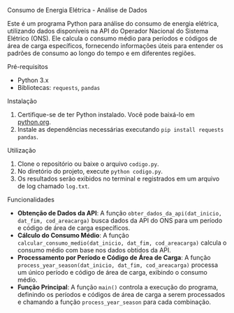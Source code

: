
Consumo de Energia Elétrica - Análise de Dados

Este é um programa Python para análise do consumo de energia elétrica, utilizando dados disponíveis na API do Operador Nacional do Sistema Elétrico (ONS). Ele calcula o consumo médio para períodos e códigos de área de carga específicos, fornecendo informações úteis para entender os padrões de consumo ao longo do tempo e em diferentes regiões.

 Pré-requisitos
- Python 3.x
- Bibliotecas: `requests`, `pandas`

Instalação
1. Certifique-se de ter Python instalado. Você pode baixá-lo em [python.org](https://www.python.org/).
2. Instale as dependências necessárias executando `pip install requests pandas`.

Utilização
1. Clone o repositório ou baixe o arquivo `codigo.py`.
2. No diretório do projeto, execute `python codigo.py`.
3. Os resultados serão exibidos no terminal e registrados em um arquivo de log chamado `log.txt`.

Funcionalidades
- **Obtenção de Dados da API**: A função `obter_dados_da_api(dat_inicio, dat_fim, cod_areacarga)` busca dados da API do ONS para um período e código de área de carga específicos.
- **Cálculo do Consumo Médio**: A função `calcular_consumo_medio(dat_inicio, dat_fim, cod_areacarga)` calcula o consumo médio com base nos dados obtidos da API.
- **Processamento por Período e Código de Área de Carga**: A função `process_year_season(dat_inicio, dat_fim, cod_areacarga)` processa um único período e código de área de carga, exibindo o consumo médio.
- **Função Principal**: A função `main()` controla a execução do programa, definindo os períodos e códigos de área de carga a serem processados e chamando a função `process_year_season` para cada combinação.


